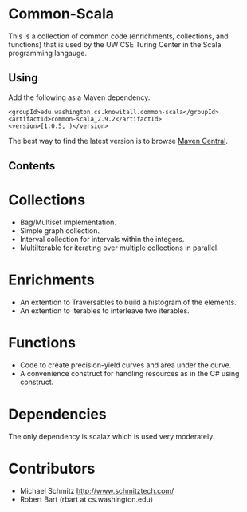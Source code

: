 # Common-Scala

This is a collection of common code (enrichments, collections, and functions)
that is used by the UW CSE Turing Center in the Scala programming langauge.

## Using

Add the following as a Maven dependency.

    <groupId>edu.washington.cs.knowitall.common-scala</groupId>
    <artifactId>common-scala_2.9.2</artifactId>
    <version>[1.0.5, )</version>

The best way to find the latest version is to browse [Maven Central](http://search.maven.org/#search%7Cga%7C1%7Cg%3A%22edu.washington.cs.knowitall%22).

## Contents

# Collections

* Bag/Multiset implementation.
* Simple graph collection.
* Interval collection for intervals within the integers.
* MultiIterable for iterating over multiple collections in parallel.

# Enrichments

* An extention to Traversables to build a histogram of the elements.
* An extention to Iterables to interleave two iterables.

# Functions

* Code to create precision-yield curves and area under the curve.
* A convenience construct for handling resources as in the C# using construct.

# Dependencies

The only dependency is scalaz which is used very moderately.

# Contributors

* Michael Schmitz <http://www.schmitztech.com/>
* Robert Bart (rbart at cs.washington.edu)

